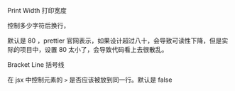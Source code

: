 Print Width 打印宽度

控制多少字符后换行，

默认是 80 ，prettier 官网表示，如果设计超过八十，会导致可读性下降，但是实际的项目中，设置 80 太小了，会导致代码看上去很散乱。

Bracket Line   括号线

在 jsx 中控制元素的 `>` 是否应该被放到同一行。默认是 false 